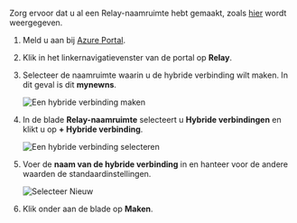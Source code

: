 Zorg ervoor dat u al een Relay-naamruimte hebt gemaakt, zoals [hier][namespace-how-to] wordt weergegeven.

1. Meld u aan bij [Azure Portal](https://portal.azure.com).
2. Klik in het linkernavigatievenster van de portal op **Relay**.
3. Selecteer de naamruimte waarin u de hybride verbinding wilt maken. In dit geval is dit **mynewns**.
   
    ![Een hybride verbinding maken](./media/relay-create-hybrid-connection-portal/create-hc-1.png)
4. In de blade **Relay-naamruimte** selecteert u **Hybride verbindingen** en klikt u op **+ Hybride verbinding**.
   
    ![Een hybride verbinding selecteren](./media/relay-create-hybrid-connection-portal/create-hc-2.png)
5. Voer de **naam van de hybride verbinding** in en hanteer voor de andere waarden de standaardinstellingen.
   
    ![Selecteer Nieuw](./media/relay-create-hybrid-connection-portal/create-hc-3.png)
6. Klik onder aan de blade op **Maken**.

[namespace-how-to]: ../articles/service-bus-relay/relay-create-namespace-portal.md 

<!--HONumber=Feb17_HO1-->


